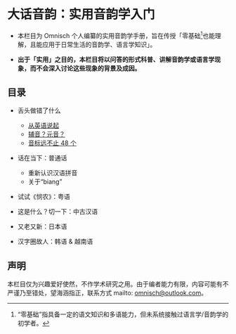 # 大话音韵：实用音韵学入门

- 本栏目为 Omnisch 个人编纂的实用音韵学手册，旨在传授「零基础[^1]也能理解，且能应用于日常生活的音韵学、语言学知识」。

- **出于「实用」之目的，本栏目将以问答的形式科普、讲解音韵学或语言学现象，而不会深入讨论这些现象的背景及成因。**

## 目录

- 舌头做错了什么
  - [从英语说起](contents/starting_from_english.md)
  - [辅音？元音？](contents/consonants_and_vowels.md)
  - [音标远不止 48 个](contents/ipa.md)

- 话在当下：普通话
  - 重新认识汉语拼音
  - 关于“biang”

- 试试《悯农》：粤语

- 这是什么？切一下：中古汉语

- 又老又新：日本语

- 汉字圈故人：韩语 & 越南语

## 声明

本栏目仅为兴趣爱好使然，不作学术研究之用。由于编者能力有限，内容可能有不严谨乃至错处，望海涵指正，联系方式 mailto: <omnisch@outlook.com>。

[^1]: “零基础”指具备一定的语文知识和多语能力，但未系统接触过语言学/音韵学的初学者。
